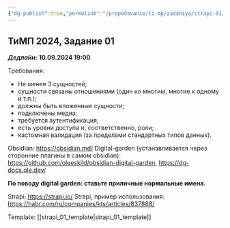 ```yaml
---
{"dg-publish":true,"permalink":"/prepodavanie/ti-mp/zadaniya/strapi-01/"}
---
```


## ТиМП 2024, Задание 01

***Дедлайн*:** **10.09.2024 19:00**

Требования: 
- Не менее 3 сущностей;
- сущности связаны отношениями (один ко многим, многие к одному и т.п.);
- должны быть вложенные сущности;
- подключены медиа;
- требуется аутентификация;
- есть уровни доступа и, соответственно, роли;
- кастомная валидация (за пределами стандартных типов данных).

Obsidian: https://obsidian.md/
Digital-garden (устанавливается через сторонние плагины в самом obsidian): https://github.com/oleeskild/obsidian-digital-garden, https://dg-docs.ole.dev/

**По поводу digital garden: ставьте приличные нормальные имена.**

Strapi: https://strapi.io/
Strapi, пример использования: https://habr.com/ru/companies/kts/articles/837888/

Template: [[strapi_01_template\|strapi_01_template]]